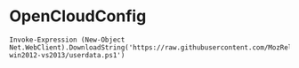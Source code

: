 # OpenCloudConfig

    Invoke-Expression (New-Object Net.WebClient).DownloadString('https://raw.githubusercontent.com/MozRelOps/OpenCloudConfig/master/userdata/try-win2012-vs2013/userdata.ps1')